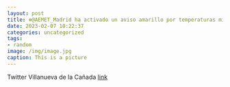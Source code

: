 ```yaml
---
layout: post
title: ❄️@AEMET_Madrid ha activado un aviso amarillo por temperaturas mínimas de hasta -4 ºC en nuestra zona para esta noche, desde las...
date: 2023-02-07 10:22:37
categories: uncategorized
tags:
- random
image: /img/image.jpg
caption: This is a picture
---
```

Twitter Villanueva de la Cañada [link](https://twitter.com/AytoVDLCanada/status/1622592147827445761)
